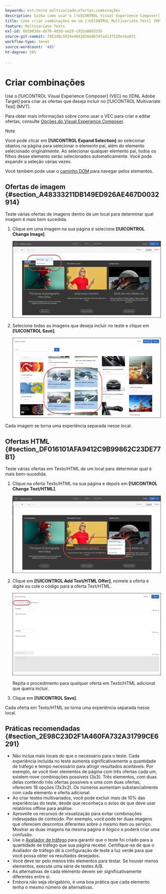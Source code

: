 ```yaml
---
keywords: mvt;teste multivariado;ofertas;combinações
description: Saiba como usar o [!UICONTROL Visual Experience Composer] (VEC) no Adobe [!DNL Target] para criar as ofertas que deseja incluir no [!UICONTROL Multivariate Test] (MVT).
title: Como criar combinações em um [!UICONTROL Multivariate Test] (MVT)?
feature: Multivariate Tests
exl-id: 8b5883de-de76-403d-ae20-c933a8665555
source-git-commit: 7853d8c5934e40d1026e067dfa413f520ecba931
workflow-type: tm+mt
source-wordcount: '485'
ht-degree: 56%

---
```


# Criar combinações

Use o [!UICONTROL Visual Experience Composer] (VEC) no [!DNL Adobe Target] para criar as ofertas que deseja incluir no [!UICONTROL Multivariate Test] (MVT).

Para obter mais informações sobre como usar o VEC para criar e editar ofertas, consulte [Opções do Visual Experience Composer](/help/main/c-experiences/c-visual-experience-composer/viztarget-options.md).

>[!NOTE]
>
>Você pode clicar em **[!UICONTROL Expand Selection]** ao selecionar objetos na página para selecionar o elemento pai, além do elemento selecionado originalmente. Ao selecionar qualquer elemento pai, todos os filhos desse elemento serão selecionados automaticamente. Você pode expandir a seleção várias vezes.
>
>Você também pode usar o [caminho DOM](/help/main/c-experiences/c-visual-experience-composer/viztarget-options.md#dom-path) para navegar pelos elementos.

## Ofertas de imagem  {#section_A48333211DB149ED926AE467D0032914}

Teste várias ofertas de imagens dentro de um local para determinar qual imagem é mais bem sucedida.

1. Clique em uma imagem na sua página e selecione **[!UICONTROL Change Image]**.

   ![Opção Alterar imagem](/help/main/c-activities/c-multivariate-testing/t-create-multivariate-test/assets/changeimage.png)

1. Selecione todas as imagens que deseja incluir no teste e clique em **[!UICONTROL Save]**.

   ![Caixa de diálogo Selecionar conteúdo usada para adicionar imagens](/help/main/c-activities/c-multivariate-testing/t-create-multivariate-test/assets/addimage.png)

Cada imagem se torna uma experiência separada nesse local.

## Ofertas HTML  {#section_DF016101AFA9412C9B99862C23DE77B1}

Teste várias ofertas em Texto/HTML de um local para determinar qual é mais bem-sucedida.

1. Clique na oferta Texto/HTML na sua página e depois em **[!UICONTROL Change Text/HTML]**.

   ![Alterar texto/HTML](/help/main/c-activities/c-multivariate-testing/t-create-multivariate-test/assets/changehtml.png)

1. Clique em **[!UICONTROL Add Text/HTML Offer]**, nomeie a oferta e digite ou cole o código para a oferta Text/HTML.

   ![Editar ofertas](/help/main/c-activities/c-multivariate-testing/t-create-multivariate-test/assets/editoffers.png)

   Repita o procedimento para qualquer oferta em Texto/HTML adicional que queira incluir.

1. Clique em **[!UICONTROL Save]**.

Cada oferta em Texto/HTML se torna uma experiência separada nesse local.

## Práticas recomendadas {#section_2E98C23D2F1A460FA732A31799CE6291}

* Não inclua mais locais do que o necessário para o teste. Cada experiência incluída no teste aumenta significativamente a quantidade de tráfego e tempo necessário para atingir resultados aceitáveis. Por exemplo, se você tiver elementos de página com três ofertas cada um, existem nove combinações possíveis (3x3). Três elementos, com duas delas contendo três ofertas possíveis e uma com duas ofertas, oferecem 18 opções (3x3x2). Os números aumentam substancialmente com cada elemento e oferta adicional.
* Ao criar testes multivariados, você pode excluir mais de 10% das experiências do teste, desde que reconheça o aviso de que deve usar relatórios offline para análise.
* Aproveite os recursos de visualização para evitar combinações indesejadas de conteúdo. Por exemplo, você pode ter duas imagens que oferecem descontos diferentes sobre o mesmo item ou serviço. Mostrar as duas imagens na mesma página é ilógico e poderá criar uma confusão.
* Use o [Avaliador de tráfego](/help/main/c-activities/c-multivariate-testing/t-create-multivariate-test/traffic-estimator.md) para garantir que o teste foi criado para a quantidade de tráfego que sua página recebe. Certifique-se de que o Avaliador de tráfego dê à configuração de teste a luz verde para que você possa obter os resultados desejados.
* Você deve ter pelo menos três elementos para testar. Se houver menos elementos, execute uma série de testes A/B.
* As alternativas de cada elemento devem ser significativamente diferentes entre si.
* Embora não seja obrigatório, é uma boa prática que cada elemento tenha o mesmo número de alternativas.
